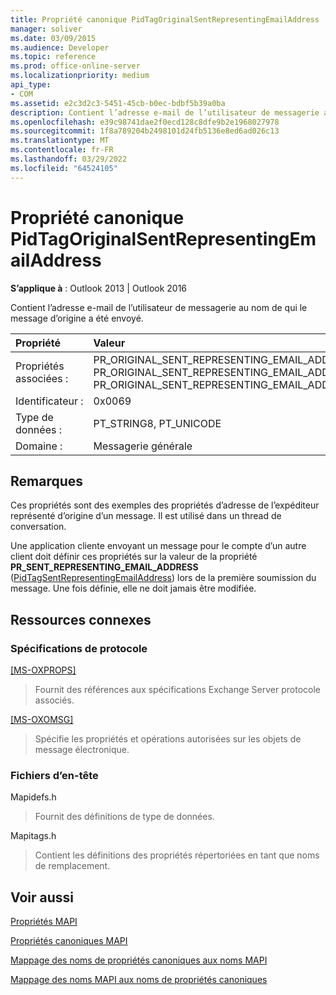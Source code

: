 ```yaml
---
title: Propriété canonique PidTagOriginalSentRepresentingEmailAddress
manager: soliver
ms.date: 03/09/2015
ms.audience: Developer
ms.topic: reference
ms.prod: office-online-server
ms.localizationpriority: medium
api_type:
- COM
ms.assetid: e2c3d2c3-5451-45cb-b0ec-bdbf5b39a0ba
description: Contient l’adresse e-mail de l’utilisateur de messagerie au nom de qui le message d’origine a été envoyé.
ms.openlocfilehash: e39c98741dae2f0ecd128c8dfe9b2e1968027978
ms.sourcegitcommit: 1f8a789204b2498101d24fb5136e8ed6ad026c13
ms.translationtype: MT
ms.contentlocale: fr-FR
ms.lasthandoff: 03/29/2022
ms.locfileid: "64524105"
---
```

# <a name="pidtagoriginalsentrepresentingemailaddress-canonical-property"></a>Propriété canonique PidTagOriginalSentRepresentingEmailAddress

  
  
**S’applique à** : Outlook 2013 | Outlook 2016 
  
Contient l’adresse e-mail de l’utilisateur de messagerie au nom de qui le message d’origine a été envoyé.
  
|Propriété |Valeur |
|:-----|:-----|
|Propriétés associées :  <br/> |PR_ORIGINAL_SENT_REPRESENTING_EMAIL_ADDRESS, PR_ORIGINAL_SENT_REPRESENTING_EMAIL_ADDRESS_A, PR_ORIGINAL_SENT_REPRESENTING_EMAIL_ADDRESS_W  <br/> |
|Identificateur :  <br/> |0x0069  <br/> |
|Type de données :  <br/> |PT_STRING8, PT_UNICODE  <br/> |
|Domaine :  <br/> |Messagerie générale  <br/> |
   
## <a name="remarks"></a>Remarques

Ces propriétés sont des exemples des propriétés d’adresse de l’expéditeur représenté d’origine d’un message. Il est utilisé dans un thread de conversation.
  
Une application cliente envoyant un message pour le compte d’un autre client doit définir ces propriétés sur la valeur de la propriété **PR_SENT_REPRESENTING_EMAIL_ADDRESS** ([PidTagSentRepresentingEmailAddress](pidtagsentrepresentingemailaddress-canonical-property.md)) lors de la première soumission du message. Une fois définie, elle ne doit jamais être modifiée.
  
## <a name="related-resources"></a>Ressources connexes

### <a name="protocol-specifications"></a>Spécifications de protocole

[[MS-OXPROPS]](https://msdn.microsoft.com/library/f6ab1613-aefe-447d-a49c-18217230b148%28Office.15%29.aspx)
  
> Fournit des références aux spécifications Exchange Server protocole associés.
    
[[MS-OXOMSG]](https://msdn.microsoft.com/library/daa9120f-f325-4afb-a738-28f91049ab3c%28Office.15%29.aspx)
  
> Spécifie les propriétés et opérations autorisées sur les objets de message électronique.
    
### <a name="header-files"></a>Fichiers d’en-tête

Mapidefs.h
  
> Fournit des définitions de type de données.
    
Mapitags.h
  
> Contient les définitions des propriétés répertoriées en tant que noms de remplacement.
    
## <a name="see-also"></a>Voir aussi



[Propriétés MAPI](mapi-properties.md)
  
[Propriétés canoniques MAPI](mapi-canonical-properties.md)
  
[Mappage des noms de propriétés canoniques aux noms MAPI](mapping-canonical-property-names-to-mapi-names.md)
  
[Mappage des noms MAPI aux noms de propriétés canoniques](mapping-mapi-names-to-canonical-property-names.md)

